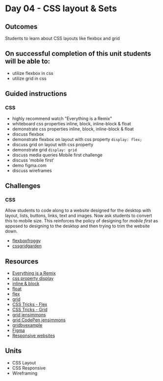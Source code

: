# Day 04 - CSS layout & Sets
## Outcomes
Students to learn about CSS layouts like flexbox and grid

## On successful completion of this unit students will be able to:
- utilize flexbox in css
- utilize grid in css

## Guided instructions

### CSS
- highly recommend watch "Everything is a Remix"
- whiteboard css properties inline, block, inline-block & float
- demonstrate css properties inline, block, inline-block & float
- discuss flexbox
- demonstrate flexbox on layout with css property ```display: flex;```
- discuss grid on layout with css property 
- demonstrate grid ```display: grid```
- discuss media queries
Mobile first challenge
- discuss 'mobile first'
- demo figma.com
- discuss wireframes

## Challenges
### CSS
Allow students to code along to a website designed for the desktop with layout, lists, buttons, links, text and images. Now ask students to convert this to mobile size. This reinforces the policy of designing for *mobile first* as apposed to designing to the desktop and then trying to trim the website down.

- [flexboxfroggy](http://flexboxfroggy.com/)
- [cssgridgarden](http://cssgridgarden.com/)

## Resources
- [Everything is a Remix](https://vimeo.com/139094998)
- [css property display](https://developer.mozilla.org/en-US/docs/Web/CSS/display)
- [inline & block](https://developer.mozilla.org/en-US/docs/Web/HTML/Inline_elements)
- [float](https://developer.mozilla.org/en-US/docs/Web/CSS/float)
- [flex](https://developer.mozilla.org/en-US/docs/Web/CSS/flex)
- [grid](https://developer.mozilla.org/en-US/docs/Web/CSS/grid)
- [CSS Tricks - Flex](https://css-tricks.com/snippets/css/a-guide-to-flexbox/)
- [CSS Tricks - Grid](https://css-tricks.com/snippets/css/complete-guide-grid/)
- [grid jensimmons](http://labs.jensimmons.com/)
- [grid CodePen jensimmons](https://codepen.io/jensimmons/pen/zKgevR?editors=1100)
- [gridbyexample](https://gridbyexample.com/examples/)
- [Figma](https://figma.com/)
- [Responsive websites](http://responsive-jp.com/)

## Units
- CSS Layout
- CSS Responsive
- Wireframing
